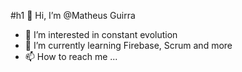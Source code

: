 #h1 👋 Hi, I’m @Matheus Guirra
- 👀 I’m interested in constant evolution
- 🌱 I’m currently learning Firebase, Scrum and more
- 📫 How to reach me ...

<!---
guirra-byte/guirra-byte is a ✨ special ✨ repository because its `README.md` (this file) appears on your GitHub profile.
You can click the Preview link to take a look at your changes.

div
--->
